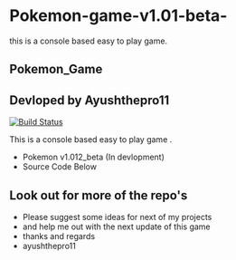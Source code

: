 # Pokemon-game-v1.01-beta-

this is a console based easy to play game.

## Pokemon_Game  
## Devloped by Ayushthepro11

[![Build Status](https://travis-ci.org/joemccann/dillinger.svg?branch=master)](https://travis-ci.org/joemccann/dillinger)

This is a console based easy to play game .

- Pokemon v1.012_beta (In devlopment)
- Source Code Below

## Look out for more of the repo's
- Please suggest some ideas for next of my projects 
- and help me out with the next update of this game
- thanks and regards 
- ayushthepro11


